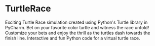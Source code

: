 # TurtleRace
Exciting Turtle Race simulation created using Python's Turtle library in PyCharm. Bet on your favorite color turtle and witness the race unfold! Customize your bets and enjoy the thrill as the turtles dash towards the finish line. Interactive and fun Python code for a virtual turtle race. 
